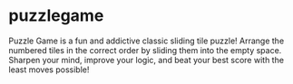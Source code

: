 # puzzlegame
Puzzle Game is a fun and addictive classic sliding tile puzzle! Arrange the numbered tiles in the correct order by sliding them into the empty space. Sharpen your mind, improve your logic, and beat your best score with the least moves possible!
